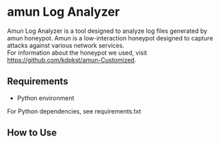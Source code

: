 # amun Log Analyzer
Amun Log Analyzer is a tool designed to analyze log files generated by amun honeypot. Amun is a low-interaction honeypot designed to capture attacks against various network services.  
For information about the honeypot we used, visit https://github.com/kdpkst/amun-Customized.

## Requirements

* Python environment

For Python dependencies, see requirements.txt

## How to Use



